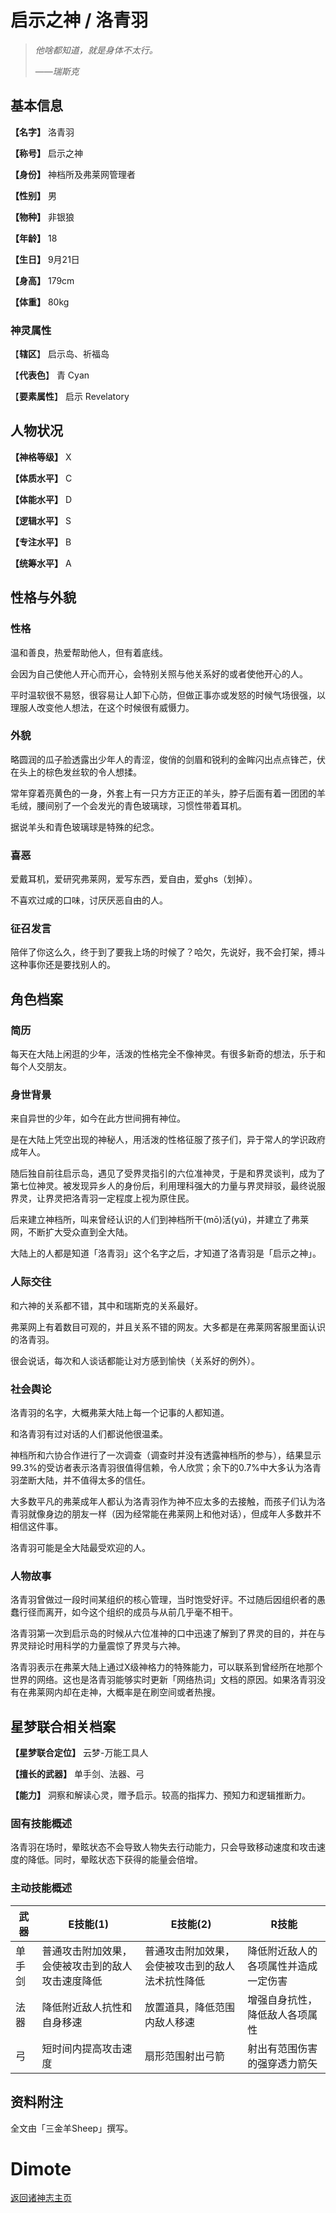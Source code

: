 # 启示之神 / 洛青羽

> *他啥都知道，就是身体不太行。*
>
> ——*瑞斯克*

## 基本信息

**【名字】** 洛青羽

**【称号】** 启示之神

**【身份】** 神档所及弗莱网管理者

**【性别】** 男

**【物种】** 非银狼

**【年龄】** 18

**【生日】** 9月21日

**【身高】** 179cm

**【体重】** 80kg

### 神灵属性

【**辖区**】 启示岛、祈福岛

【**代表色**】 青 Cyan

【**要素属性**】 启示 Revelatory

## 人物状况

**【神格等级】** X

**【体质水平】** C

**【体能水平】** D

**【逻辑水平】** S

**【专注水平】** B

**【统筹水平】** A

## 性格与外貌

### 性格

温和善良，热爱帮助他人，但有着底线。

会因为自己使他人开心而开心，会特别关照与他关系好的或者使他开心的人。

平时温软很不易怒，很容易让人卸下心防，但做正事亦或发怒的时候气场很强，以理服人改变他人想法，在这个时候很有威慑力。

### 外貌

略圆润的瓜子脸透露出少年人的青涩，俊俏的剑眉和锐利的金眸闪出点点锋芒，伏在头上的棕色发丝软的令人想揉。

常年穿着亮黄色的一身，外套上有一只方方正正的羊头，脖子后面有着一团团的羊毛绒，腰间别了一个会发光的青色玻璃球，习惯性带着耳机。

据说羊头和青色玻璃球是特殊的纪念。

### 喜恶

爱戴耳机，爱研究弗莱网，爱写东西，爱自由，爱ghs（划掉）。

不喜欢过咸的口味，讨厌厌恶自由的人。

### 征召发言

陪伴了你这么久，终于到了要我上场的时候了？哈欠，先说好，我不会打架，搏斗这种事你还是要找别人的。

## 角色档案

### 简历

每天在大陆上闲逛的少年，活泼的性格完全不像神灵。有很多新奇的想法，乐于和每个人交朋友。

### 身世背景

来自异世的少年，如今在此方世间拥有神位。

是在大陆上凭空出现的神秘人，用活泼的性格征服了孩子们，异于常人的学识政府成年人。

随后独自前往启示岛，遇见了受界灵指引的六位准神灵，于是和界灵谈判，成为了第七位神灵。被发现异乡人的身份后，利用理科强大的力量与界灵辩驳，最终说服界灵，让界灵把洛青羽一定程度上视为原住民。

后来建立神档所，叫来曾经认识的人们到神档所干(mō)活(yú)，并建立了弗莱网，不断扩大受众直到全大陆。

大陆上的人都是知道「洛青羽」这个名字之后，才知道了洛青羽是「启示之神」。

### 人际交往

和六神的关系都不错，其中和瑞斯克的关系最好。

弗莱网上有着数目可观的，并且关系不错的网友。大多都是在弗莱网客服里面认识的洛青羽。

很会说话，每次和人谈话都能让对方感到愉快（关系好的例外）。

### 社会舆论

洛青羽的名字，大概弗莱大陆上每一个记事的人都知道。

和洛青羽有过对话的人们都说他很温柔。

神档所和六协合作进行了一次调查（调查时并没有透露神档所的参与），结果显示99.3%的受访者表示洛青羽很值得信赖，令人欣赏；余下的0.7%中大多认为洛青羽垄断大陆，并不值得太多的信任。

大多数平凡的弗莱成年人都认为洛青羽作为神不应太多的去接触，而孩子们认为洛青羽就像身边的朋友一样（因为经常能在弗莱网上和他对话），但成年人多数并不相信这件事。

洛青羽可能是全大陆最受欢迎的人。

### 人物故事

洛青羽曾做过一段时间某组织的核心管理，当时饱受好评。不过随后因组织者的愚蠢行径而离开，如今这个组织的成员与从前几乎毫不相干。

洛青羽第一次到启示岛的时候从六位准神的口中迅速了解到了界灵的目的，并在与界灵辩论时用科学的力量震惊了界灵与六神。

洛青羽表示在弗莱大陆上通过X级神格力的特殊能力，可以联系到曾经所在地那个世界的网络。这也是洛青羽能够实时更新「网络热词」文档的原因。如果洛青羽没有在弗莱网内却在走神，大概率是在刷空间或者热搜。

## 星梦联合相关档案

**【星梦联合定位】** 云梦-万能工具人

**【擅长的武器】** 单手剑、法器、弓

**【能力】** 洞察和解读心灵，赠予启示。较高的指挥力、预知力和逻辑推断力。

### 固有技能概述

洛青羽在场时，晕眩状态不会导致人物失去行动能力，只会导致移动速度和攻击速度的降低。同时，晕眩状态下获得的能量会倍增。

### 主动技能概述

| 武器   | E技能(1)                                         | E技能(2)                                         | R技能                                |
| ------ | ------------------------------------------------ | ------------------------------------------------ | ------------------------------------ |
| 单手剑 | 普通攻击附加效果，会使被攻击到的敌人攻击速度降低 | 普通攻击附加效果，会使被攻击到的敌人法术抗性降低 | 降低附近敌人的各项属性并造成一定伤害 |
| 法器   | 降低附近敌人抗性和自身移速                       | 放置道具，降低范围内敌人移速                     | 增强自身抗性，降低敌人各项属性       |
| 弓     | 短时间内提高攻击速度                             | 扇形范围射出弓箭                                 | 射出有范围伤害的强穿透力箭矢         |

## 资料附注

全文由「三金羊Sheep」撰写。

# Dimote

[返回诸神志主页](index.md/)